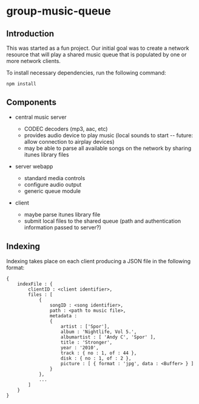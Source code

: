 group-music-queue
=================
Introduction
------------
This was started as a fun project.  Our initial goal was to create a network resource that will play a shared music queue 
that is populated by one or more network clients.

To install necessary dependencies, run the following command:
    
	npm install

Components
----------
 - central music server
 	- CODEC decoders (mp3, aac, etc)
 	- provides audio device to play music (local sounds to start -- future: allow connection to airplay devices)
 	- may be able to parse all available songs on the network by sharing itunes library files
 
 - server webapp
 	- standard media controls
 	- configure audio output
 	- generic queue module
 
 - client 
 	- maybe parse itunes library file
 	- submit local files to the shared queue (path and authentication information passed to server?)   

Indexing
--------
Indexing takes place on each client producing a JSON file in the following format:

	{
		indexFile : {
			clientID : <client identifier>,
			files : [
				{
					songID : <song identifier>,
					path : <path to music file>,
					metadata : 
					{
						artist : ['Spor'],
						album : 'Nightlife, Vol 5.',
						albumartist : [ 'Andy C', 'Spor' ],
						title : 'Stronger',
						year : '2010',
						track : { no : 1, of : 44 },
						disk : { no : 1, of : 2 },
						picture : [ { format : 'jpg', data : <Buffer> } ]
					}
				},
				...
			]
		}
	}